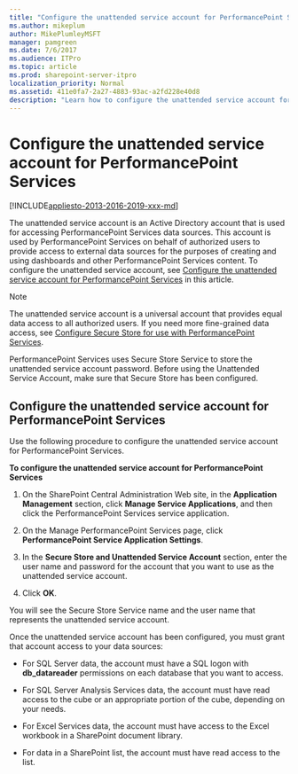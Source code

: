 ```yaml
---
title: "Configure the unattended service account for PerformancePoint Services"
ms.author: mikeplum
author: MikePlumleyMSFT
manager: pamgreen
ms.date: 7/6/2017
ms.audience: ITPro
ms.topic: article
ms.prod: sharepoint-server-itpro
localization_priority: Normal
ms.assetid: 411e0fa7-2a27-4883-93ac-a2fd228e40d8
description: "Learn how to configure the unattended service account for PerformancePoint Services."
---
```


# Configure the unattended service account for PerformancePoint Services

[!INCLUDE[appliesto-2013-2016-2019-xxx-md](../includes/appliesto-2013-2016-2019-xxx-md.md)] 
  
The unattended service account is an Active Directory account that is used for accessing PerformancePoint Services data sources. This account is used by PerformancePoint Services on behalf of authorized users to provide access to external data sources for the purposes of creating and using dashboards and other PerformancePoint Services content. To configure the unattended service account, see [Configure the unattended service account for PerformancePoint Services](#section1) in this article. 
  
> [!NOTE]
> The unattended service account is a universal account that provides equal data access to all authorized users. If you need more fine-grained data access, see [Configure Secure Store for use with PerformancePoint Services](configure-secure-store-for-use-with-performancepoint-services.md). 
  
PerformancePoint Services uses Secure Store Service to store the unattended service account password. Before using the Unattended Service Account, make sure that Secure Store has been configured. 
  
## Configure the unattended service account for PerformancePoint Services
<a name="section1"> </a>

Use the following procedure to configure the unattended service account for PerformancePoint Services.
  
 **To configure the unattended service account for PerformancePoint Services**
  
1. On the SharePoint Central Administration Web site, in the **Application Management** section, click **Manage Service Applications**, and then click the PerformancePoint Services service application.
    
2. On the Manage PerformancePoint Services page, click **PerformancePoint Service Application Settings**.
    
3. In the **Secure Store and Unattended Service Account** section, enter the user name and password for the account that you want to use as the unattended service account. 
    
4. Click **OK**.
    
You will see the Secure Store Service name and the user name that represents the unattended service account. 
  
Once the unattended service account has been configured, you must grant that account access to your data sources:
  
- For SQL Server data, the account must have a SQL logon with **db_datareader** permissions on each database that you want to access. 
    
- For SQL Server Analysis Services data, the account must have read access to the cube or an appropriate portion of the cube, depending on your needs.
    
- For Excel Services data, the account must have access to the Excel workbook in a SharePoint document library.
    
- For data in a SharePoint list, the account must have read access to the list.
    

